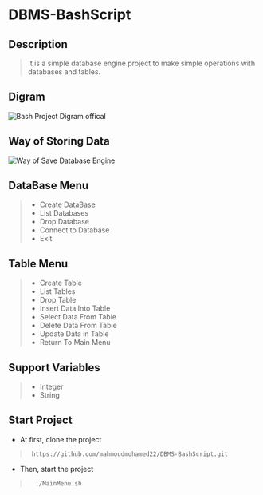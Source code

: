 # DBMS-BashScript

## Description
> It is a simple database engine project to make simple operations with databases and tables. 

<a name="desc"></a>
## Digram 
![Bash Project Digram offical](https://user-images.githubusercontent.com/47304558/218662079-40aad1f2-4964-4051-b765-09fc86b74d2e.png)

## Way of Storing Data
![Way of Save Database Engine](https://user-images.githubusercontent.com/47304558/218662095-f2927093-e9de-4a7e-acd6-06332c9302d2.png)
## DataBase Menu
> - Create DataBase
> - List Databases
> - Drop Database
> - Connect to Database
> - Exit 

## Table Menu
> - Create Table
> - List Tables
> - Drop Table
> - Insert Data Into Table
> - Select Data From Table
> - Delete Data From Table
> - Update Data in Table
> - Return To Main Menu

## Support Variables
> - Integer
> - String

<a name="desc"></a>
## Start Project 
- At first, clone the project
>      https://github.com/mahmoudmohamed22/DBMS-BashScript.git
- Then, start the project
>       ./MainMenu.sh



